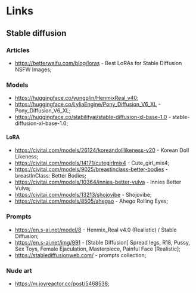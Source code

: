 # Links

## Stable diffusion

### Articles

- https://betterwaifu.com/blog/loras - Best LoRAs for Stable Diffusion NSFW Images;

### Models

- https://huggingface.co/yungplin/HenmixReal_v40;
- https://huggingface.co/LyliaEngine/Pony_Diffusion_V6_XL - Pony_Diffusion_V6_XL;
- https://huggingface.co/stabilityai/stable-diffusion-xl-base-1.0 - stable-diffusion-xl-base-1.0;

#### LoRA

- https://civitai.com/models/26124/koreandolllikeness-v20 - Korean Doll Likeness;
- https://civitai.com/models/14171/cutegirlmix4 - Cute_girl_mix4;
- https://civitai.com/models/9025/breastinclass-better-bodies - breastInClass: Better Bodies;
- https://civitai.com/models/10364/innies-better-vulva - Innies Better Vulva;
- https://civitai.com/models/13213/shojovibe - Shojovibe;
- https://civitai.com/models/8505/ahegao - Ahego Rolling Eyes;

### Prompts

- https://en.s-ai.net/model/8 - Henmix_Real v4.0 (Realistic) / Stable Diffusion;
- https://en.s-ai.net/img/991 - [Stable Diffusion] Spread legs, R18, Pussy, Sex Toys, Female Ejaculation, Masterpiece, Painful Face [Realistic];
- https://stablediffusionweb.com/ - prompts collection;

### Nude art

- https://m.joyreactor.cc/post/5468538;